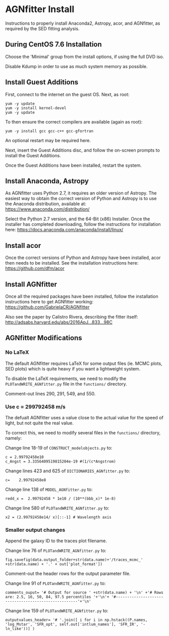 # AGNfitter Install #

Instructions to properly install Anaconda2, Astropy, acor, and AGNfitter, as required by the SED fitting analysis.

## During CentOS 7.6 Installation ##

Choose the 'Minimal' group from the install options, if using the full DVD iso.

Disable Kdump in order to use as much system memory as possible.

## Install Guest Additions ##

First, connect to the internet on the guest OS. Next, as root: 
```
yum -y update
yum -y install kernel-devel
yum -y update
```
To then ensure the correct compilers are available (again as root):
```
yum -y install gcc gcc-c++ gcc-gfortran
```
An optional restart may be required here.

Next, insert the Guest Additions disc, and follow the on-screen prompts to install the Guest Additions.

Once the Guest Additions have been installed, restart the system.

## Install Anaconda, Astropy ##

As AGNfitter uses Python 2.7, it requires an older version of Astropy. The easiest way to obtain the correct version of Python and Astropy is to use the Anaconda distribution, available at: https://www.anaconda.com/distribution/

Select the Python 2.7 version, and the 64-Bit (x86) Installer. Once the installer has completed downloading, follow the instructions for installation here: https://docs.anaconda.com/anaconda/install/linux/

## Install acor ##

Once the correct versions of Python and Astropy have been installed, acor then needs to be installed. See the installation instructions here: https://github.com/dfm/acor

## Install AGNfitter ##

Once all the required packages have been installed, follow the installation instructions here to get AGNfitter working: https://github.com/GabrielaCR/AGNfitter

Also see the paper by Calistro Rivera, describing the fitter itself: http://adsabs.harvard.edu/abs/2016ApJ...833...98C

## AGNfitter Modifications ##

### No LaTeX ###

The default AGNfitter requires LaTeX for some output files (ie. MCMC plots, SED plots) which is quite heavy if you want a lightweight system.

To disable the LaTeX requirements, we need to modify the `PLOTandWRITE_AGNfitter.py` file in the `functions/` directory.

Comment-out lines 290, 291, 549, and 550.

### Use c = 299792458 m/s ###

The defualt AGNfitter uses a value close to the actual value for the speed of light, but not quite the real value.

To correct this, we need to modify several files in the `functions/` directory, namely:

Change line 18-19 of `CONSTRUCT_modelobjects.py` to:
```
c = 2.99792458e10
c_Angst = 3.3356409519815204e-19 #(1/(c*Angstrom)
```
Change lines 423 and 625 of `DICTIONARIES_AGNfitter.py` to:
```
c=    2.99792458e8
```
Change line 138 of `MODEL_AGNfitter.py` to:
```
redd_x =  2.99792458 * 1e10 / (10**(bbb_x)* 1e-8)
```
Change line 580 of `PLOTandWRITE_AGNfitter.py` to:
```
x2 = (2.99792458e14/ x)[::-1] # Wavelength axis
```

### Smaller output changes ###

Append the galaxy ID to the traces plot filename.

Change line 76 of `PLOTandWRITE_AGNfitter.py` to:
```
fig.savefig(data.output_folder+str(data.name)+'/traces_mcmc_' +str(data.name) + '.' + out['plot_format'])
```

Comment-out the header rows for the output parameter file.

Change line 91 of `PLOTandWRITE_AGNfitter.py` to:
```
comments_ouput= '# Output for source ' +str(data.name) + '\n' +'# Rows are: 2.5, 16, 50, 84, 97.5 percentiles '+'\n'+ '#-----------------------------------------------------'+'\n' 
```
Change line 159 of `PLOTandWRITE_AGNfitter.py` to:
```
outputvalues_header= '# '.join([ i for i in np.hstack((P.names, 'log_Mstar', 'SFR_opt', self.out['intlum_names'], 'SFR_IR', '-ln_like'))] )
```
